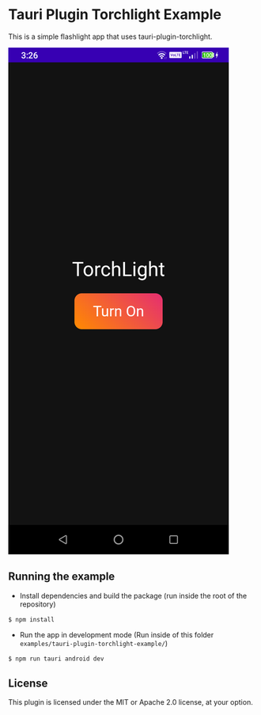 # Tauri Plugin Torchlight Example

This is a simple flashlight app that uses tauri-plugin-torchlight.

![screenshot](./img/screenshot.png)

## Running the example

- Install dependencies and build the package (run inside the root of the repository)

```bash
$ npm install
```

- Run the app in development mode (Run inside of this folder `examples/tauri-plugin-torchlight-example/`)

```bash
$ npm run tauri android dev
```

## License

This plugin is licensed under the MIT or Apache 2.0 license, at your option.
